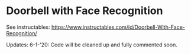 # Doorbell with Face Recognition

See instructables: https://www.instructables.com/id/Doorbell-With-Face-Recognition/

Updates:
6-1-'20: Code will be cleaned up and fully commented soon.

